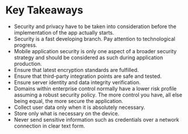 # Key Takeaways

- Security and privacy have to be taken into consideration before the implementation of the app actually starts.
- Security is a fast developing branch. Pay attention to technological progress.
- Mobile application security is only one aspect of a broader security strategy and should be considered as such during application production.
- Ensure that latest encryption standards are fulfilled.
- Ensure that third-party integration points are safe and tested.
- Ensure server identity and data integrity verification.
- Domains within enterprise control normally have a lower risk profile assuming a robust security policy. The more control you have, all else being equal, the more secure the application.
- Collect user data only when it is absolutely necessary.
- Store only what is necessary on the device.
- Never send sensitive information such as credentials over a network connection in clear text form.
